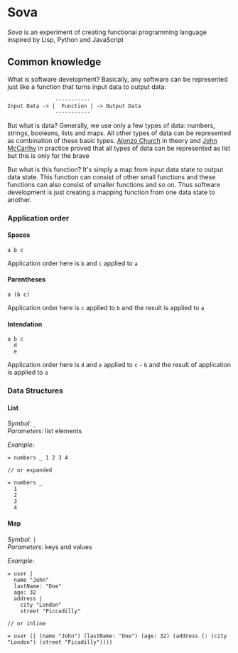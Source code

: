 # Sova

<i>Sova</i> is an experiment of creating functional programming language inspired by Lisp, Python and JavaScript

## Common knowledge

What is software development? Basically, any software can be represented just like a function that turns input data to output data:
```
               -----------
Input Data -> |  Function | -> Output Data
               -----------
```

But what is data? Generally, we use only a few types of data: numbers, strings, booleans, lists and maps. All other types of data can be represented as combination of these basic types. [Alonzo Church](https://en.wikipedia.org/wiki/Alonzo_Church) in theory and <a href="https://en.wikipedia.org/wiki/John_McCarthy_(computer_scientist)">John McCarthy</a> in practice proved that all types of data can be represented as list but this is only for the brave

But what is this function? It's simply a map from input data state to output data state. This function can consist of other small functions and these functions can also consist of smaller functions and so on. Thus software development is just creating a mapping function from one data state to another.

### Application order

#### Spaces
```
a b c
```
Application order here is `b` and `c` applied to `a`

#### Parentheses
```
a (b c)
```
Application order here is `c` applied to `b` and the result is applied to `a`

#### Intendation
```
a b c
  d
  e
```
Application order here is `d` and `e` applied to `c` - `b` and the result of application is applied to `a`

### Data Structures

#### List

_Symbol_: `_` </br>
_Parameters_: list elements

_Example_:
```
= numbers _ 1 2 3 4

// or expanded

= numbers _
  1
  2
  3
  4
```

#### Map
_Symbol_: `|` </br>
_Parameters_: keys and values

_Example_:
```
= user |
  name "John"
  lastName: "Doe"
  age: 32
  address |
    city "London"
    street "Piccadilly"

// or inline

= user (| (name "John") (lastName: "Doe") (age: 32) (address (: (city "London") (street "Picadilly"))))
```
